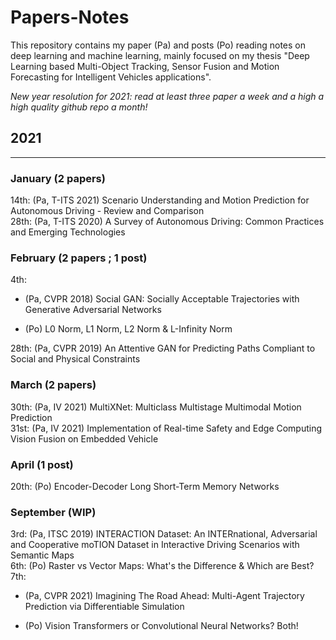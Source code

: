 # Papers-Notes

This repository contains my paper (Pa) and posts (Po) reading notes on deep learning and machine learning, mainly focused on my thesis "Deep Learning based Multi-Object Tracking, Sensor Fusion and Motion Forecasting for Intelligent Vehicles applications".

*New year resolution for 2021: read at least three paper a week and a high a high quality github repo a month!*

## 2021 
--------------------------
### January (2 papers)
14th: (Pa, T-ITS 2021) Scenario Understanding and Motion Prediction for Autonomous Driving - Review and Comparison \
28th: (Pa, T-ITS 2020) A Survey of Autonomous Driving: Common Practices and Emerging Technologies

### February (2 papers ; 1 post)
4th: 
<ul>
<li><p> (Pa, CVPR 2018) Social GAN: Socially Acceptable Trajectories with Generative Adversarial Networks </p></li> 
<li><p> (Po) L0 Norm, L1 Norm, L2 Norm & L-Infinity Norm </p></li>
</ul>
28th: (Pa, CVPR 2019) An Attentive GAN for Predicting Paths Compliant to Social and Physical Constraints 

### March (2 papers)
30th: (Pa, IV 2021) MultiXNet: Multiclass Multistage Multimodal Motion Prediction \
31st: (Pa, IV 2021) Implementation of Real-time Safety and Edge Computing Vision Fusion on Embedded Vehicle 

### April (1 post)
20th: (Po) Encoder-Decoder Long Short-Term Memory Networks

### September (WIP)
3rd: (Pa, ITSC 2019) INTERACTION Dataset: An INTERnational, Adversarial and Cooperative moTION Dataset in Interactive Driving Scenarios with Semantic Maps \
6th: (Po) Raster vs Vector Maps: What's the Difference & Which are Best?
7th: 
<ul>
<li><p> (Pa, CVPR 2021) Imagining The Road Ahead: Multi-Agent Trajectory Prediction via Differentiable Simulation </p></li> 
<li><p> (Po) Vision Transformers or Convolutional Neural Networks? Both! </p></li> 
</ul>
